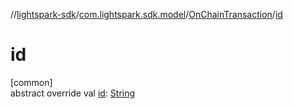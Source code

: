//[lightspark-sdk](../../../index.md)/[com.lightspark.sdk.model](../index.md)/[OnChainTransaction](index.md)/[id](id.md)

# id

[common]\
abstract override val [id](id.md): [String](https://kotlinlang.org/api/latest/jvm/stdlib/kotlin/-string/index.html)
